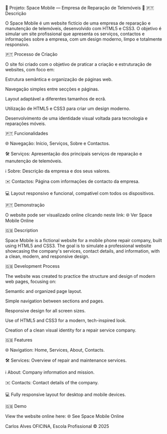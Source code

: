 📱 Projeto: Space Mobile — Empresa de Reparação de Telemóveis 🔧
🇵🇹 Descrição

O Space Mobile é um website fictício de uma empresa de reparação e manutenção de telemóveis, desenvolvido com HTML5 e CSS3.
O objetivo é simular um site profissional que apresenta os serviços, contactos e informações sobre a empresa, com um design moderno, limpo e totalmente responsivo.

🇵🇹 Processo de Criação

O site foi criado com o objetivo de praticar a criação e estruturação de websites, com foco em:

Estrutura semântica e organização de páginas web.

Navegação simples entre secções e páginas.

Layout adaptável a diferentes tamanhos de ecrã.

Utilização de HTML5 e CSS3 para criar um design moderno.

Desenvolvimento de uma identidade visual voltada para tecnologia e reparações móveis.

🇵🇹 Funcionalidades

🌐 Navegação: Início, Serviços, Sobre e Contactos.

🛠️ Serviços: Apresentação dos principais serviços de reparação e manutenção de telemóveis.

ℹ️ Sobre: Descrição da empresa e dos seus valores.

✉️ Contactos: Página com informações de contacto da empresa.

💻 Layout responsivo e funcional, compatível com todos os dispositivos.

🇵🇹 Demonstração

O website pode ser visualizado online clicando neste link:
🌐 Ver Space Mobile Online

🇬🇧 Description

Space Mobile is a fictional website for a mobile phone repair company, built using HTML5 and CSS3.
The goal is to simulate a professional website showcasing the company's services, contact details, and information, with a clean, modern, and responsive design.

🇬🇧 Development Process

The website was created to practice the structure and design of modern web pages, focusing on:

Semantic and organized page layout.

Simple navigation between sections and pages.

Responsive design for all screen sizes.

Use of HTML5 and CSS3 for a modern, tech-inspired look.

Creation of a clean visual identity for a repair service company.

🇬🇧 Features

🌐 Navigation: Home, Services, About, Contacts.

🛠️ Services: Overview of repair and maintenance services.

ℹ️ About: Company information and mission.

✉️ Contacts: Contact details of the company.

💻 Fully responsive layout for desktop and mobile devices.

🇬🇧 Demo

View the website online here:
🌐 See Space Mobile Online

Carlos Alves
OFICINA, Escola Profissional © 2025
